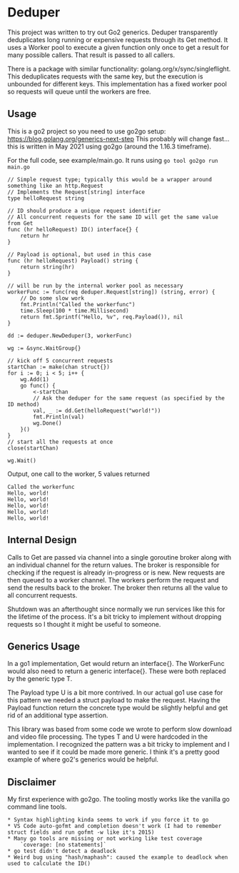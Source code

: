 # Deduper
This project was written to try out Go2 generics.
Deduper transparently deduplicates long running or expensive requests through its Get method.
It uses a Worker pool to execute a given function only once to get a result for many possible callers.
That result is passed to all callers.

There is a package with similar functionality: golang.org/x/sync/singleflight. This deduplicates
requests with the same key, but the execution is unbounded for different keys. This implementation
has a fixed worker pool so requests will queue until the workers are free. 

## Usage
This is a go2 project so you need to use go2go setup:
https://blog.golang.org/generics-next-step
This probably will change fast... this is written in May 2021 using go2go (around the 1.16.3 timeframe).

For the full code, see example/main.go. It runs using `go tool go2go run main.go`

```
// Simple request type; typically this would be a wrapper around something like an http.Request
// Implements the Request[string] interface
type helloRequest string

// ID should produce a unique request identifier
// All concurrent requests for the same ID will get the same value from Get
func (hr helloRequest) ID() interface{} {
	return hr
}

// Payload is optional, but used in this case
func (hr helloRequest) Payload() string {
	return string(hr)
}

// will be run by the internal worker pool as necessary
workerFunc := func(req deduper.Request[string]) (string, error) {
    // Do some slow work
    fmt.Println("Called the workerfunc")
    time.Sleep(100 * time.Millisecond)
    return fmt.Sprintf("Hello, %v", req.Payload()), nil
}

dd := deduper.NewDeduper(3, workerFunc)

wg := &sync.WaitGroup{}

// kick off 5 concurrent requests
startChan := make(chan struct{})
for i := 0; i < 5; i++ {
    wg.Add(1)
    go func() {
        <-startChan
        // Ask the deduper for the same request (as specified by the ID method)
        val, _ := dd.Get(helloRequest("world!"))
        fmt.Println(val)
        wg.Done()
    }()
}
// start all the requests at once
close(startChan)

wg.Wait()

```

Output, one call to the worker, 5 values returned
```
Called the workerfunc
Hello, world!
Hello, world!
Hello, world!
Hello, world!
Hello, world!
```

## Internal Design
Calls to Get are passed via channel into a single goroutine broker along with an individual channel for the return values. 
The broker is responsible for checking if the request is already in-progress or is new. New requests are then queued to a worker
channel. The workers perform the request and send the results back to the broker. The broker then returns all the value to all
concurrent requests.

Shutdown was an afterthought since normally we run services like this for the lifetime of the process. It's a bit tricky to 
implement without dropping requests so I thought it might be useful to someone.

## Generics Usage
In a go1 implementation, Get would return an interface{}. The WorkerFunc would also need to return a generic interface{}. These
were both replaced by the generic type T.

The Payload type U is a bit more contrived. In our actual go1 use case for this pattern we needed a struct payload to make the request.
Having the Payload function return the concrete type would be slightly helpful and get rid of an additional type assertion.

This library was based from some code we wrote to perform slow download and video file processing. The types T and U were
hardcoded in the implementation. I recognized the pattern was a bit tricky to implement and I wanted to see if it could be made
more generic. I think it's a pretty good example of where go2's generics would be helpful.

## Disclaimer
My first experience with go2go. The tooling mostly works like the vanilla go command line tools.

	* Syntax highlighting kinda seems to work if you force it to go
    * VS Code auto-gofmt and completion doesn't work (I had to remember struct fields and run gofmt -w like it's 2015)
	* Many go tools are missing or not working like test coverage
		`coverage: [no statements]`
	* go test didn't detect a deadlock
	* Weird bug using "hash/maphash": caused the example to deadlock when used to calculate the ID()
